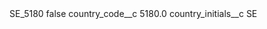 <?xml version="1.0" encoding="UTF-8"?>
<CustomMetadata xmlns="http://soap.sforce.com/2006/04/metadata" xmlns:xsi="http://www.w3.org/2001/XMLSchema-instance" xmlns:xsd="http://www.w3.org/2001/XMLSchema">
    <label>SE_5180</label>
    <protected>false</protected>
    <values>
        <field>country_code__c</field>
        <value xsi:type="xsd:double">5180.0</value>
    </values>
    <values>
        <field>country_initials__c</field>
        <value xsi:type="xsd:string">SE</value>
    </values>
</CustomMetadata>
